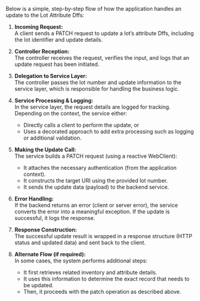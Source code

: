 Below is a simple, step-by-step flow of how the application handles an update to the Lot Attribute Dffs:

1. **Incoming Request:**  
   A client sends a PATCH request to update a lot’s attribute Dffs, including the lot identifier and update details.

2. **Controller Reception:**  
   The controller receives the request, verifies the input, and logs that an update request has been initiated.

3. **Delegation to Service Layer:**  
   The controller passes the lot number and update information to the service layer, which is responsible for handling the business logic.

4. **Service Processing & Logging:**  
   In the service layer, the request details are logged for tracking. Depending on the context, the service either:
   - Directly calls a client to perform the update, or  
   - Uses a decorated approach to add extra processing such as logging or additional validation.

5. **Making the Update Call:**  
   The service builds a PATCH request (using a reactive WebClient):
   - It attaches the necessary authentication (from the application context).
   - It constructs the target URI using the provided lot number.
   - It sends the update data (payload) to the backend service.

6. **Error Handling:**  
   If the backend returns an error (client or server error), the service converts the error into a meaningful exception. If the update is successful, it logs the response.

7. **Response Construction:**  
   The successful update result is wrapped in a response structure (HTTP status and updated data) and sent back to the client.

8. **Alternate Flow (if required):**  
   In some cases, the system performs additional steps:
   - It first retrieves related inventory and attribute details.
   - It uses this information to determine the exact record that needs to be updated.
   - Then, it proceeds with the patch operation as described above.
